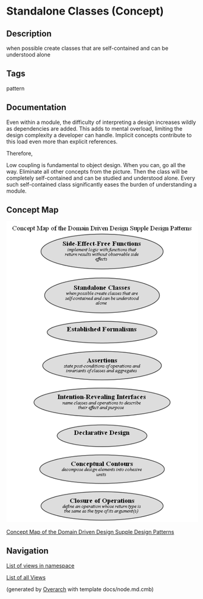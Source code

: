 
# Standalone Classes (Concept)
## Description
when possible create classes that are self-contained and can be understood alone


## Tags
pattern

## Documentation
Even within a module, the difficulty of interpreting a design increases wildly
as dependencies are added. This adds to mental overload, limiting the design
complexity a developer can handle. Implicit concepts contribute to this load
even more than explicit references.
     
Therefore,

Low coupling is fundamental to object design. When you can, go all the way.
Eliminate all other concepts from the picture. Then the class will be
completely self-contained and can be studied and understood alone. Every
such self-contained class significantly eases the burden of understanding a
module.

## Concept Map
![Concept Map of the Domain Driven Design Supple Design Patterns](../../../software-development/domain-driven-design/supple-design/concept-view.png)

[Concept Map of the Domain Driven Design Supple Design Patterns](../../../software-development/domain-driven-design/supple-design/concept-view.md)


## Navigation
[List of views in namespace](./views-in-namespace.md)

[List of all Views](../../../views.md)


(generated by [Overarch](https://github.com/soulspace-org/overarch) with template docs/node.md.cmb)
